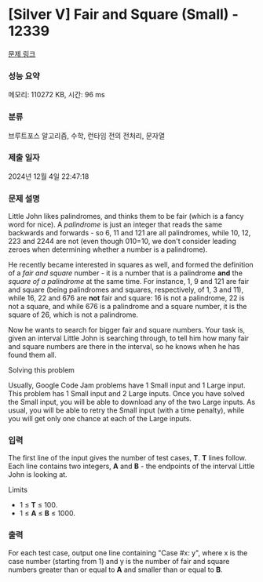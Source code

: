 # [Silver V] Fair and Square (Small) - 12339 

[문제 링크](https://www.acmicpc.net/problem/12339) 

### 성능 요약

메모리: 110272 KB, 시간: 96 ms

### 분류

브루트포스 알고리즘, 수학, 런타임 전의 전처리, 문자열

### 제출 일자

2024년 12월 4일 22:47:18

### 문제 설명

<p style="user-select: auto !important;">Little John likes palindromes, and thinks them to be fair (which is a fancy word for nice). A <em style="user-select: auto !important;">palindrome</em> is just an integer that reads the same backwards and forwards - so 6, 11 and 121 are all palindromes, while 10, 12, 223 and 2244 are not (even though 010=10, we don't consider leading zeroes when determining whether a number is a palindrome).</p>

<p style="user-select: auto !important;">He recently became interested in squares as well, and formed the definition of a <em style="user-select: auto !important;">fair and square</em> number - it is a number that is a palindrome <strong style="user-select: auto !important;">and</strong> the <em style="user-select: auto !important;">square of a palindrome</em> at the same time. For instance, 1, 9 and 121 are fair and square (being palindromes and squares, respectively, of 1, 3 and 11), while 16, 22 and 676 are <strong style="user-select: auto !important;">not</strong> fair and square: 16 is not a palindrome, 22 is not a square, and while 676 is a palindrome and a square number, it is the square of 26, which is not a palindrome.</p>

<p style="user-select: auto !important;">Now he wants to search for bigger fair and square numbers. Your task is, given an interval Little John is searching through, to tell him how many fair and square numbers are there in the interval, so he knows when he has found them all.</p>

<p style="user-select: auto !important;">Solving this problem</p>

<p style="user-select: auto !important;">Usually, Google Code Jam problems have 1 Small input and 1 Large input. This problem has 1 Small input and 2 Large inputs. Once you have solved the Small input, you will be able to download any of the two Large inputs. As usual, you will be able to retry the Small input (with a time penalty), while you will get only one chance at each of the Large inputs.</p>

### 입력 

 <p style="user-select: auto !important;">The first line of the input gives the number of test cases, <strong style="user-select: auto !important;">T</strong>. <strong style="user-select: auto !important;">T</strong> lines follow. Each line contains two integers, <strong style="user-select: auto !important;">A</strong> and <strong style="user-select: auto !important;">B</strong> - the endpoints of the interval Little John is looking at.</p>

<p style="user-select: auto !important;">Limits</p>

<ul style="user-select: auto !important;">
	<li style="user-select: auto !important;">1 ≤ <strong style="user-select: auto !important;">T</strong> ≤ 100.</li>
	<li style="user-select: auto !important;">1 ≤ <strong style="user-select: auto !important;">A</strong> ≤ <strong style="user-select: auto !important;">B</strong> ≤ 1000.</li>
</ul>

### 출력 

 <p style="user-select: auto !important;">For each test case, output one line containing "Case #x: y", where x is the case number (starting from 1) and y is the number of fair and square numbers greater than or equal to <strong style="user-select: auto !important;">A</strong> and smaller than or equal to <strong style="user-select: auto !important;">B</strong>.</p>

